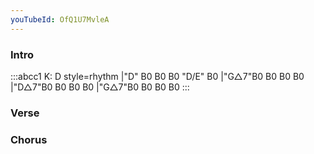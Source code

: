```yaml
---
youTubeId: OfQ1U7MvleA
---
```


### Intro

<span style="transform: scale(0.5)">

:::abcc1
K: D style=rhythm
|"D" B0 B0 B0 "D/E" B0 |"G△7"B0 B0 B0 B0 |"D△7"B0 B0 B0 B0 |"G△7"B0 B0 B0 B0 
:::
</span>
### Verse

### Chorus